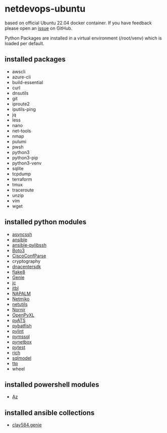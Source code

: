 
# netdevops-ubuntu

based on official Ubuntu 22.04 docker container.
If you have feedback please open an [issue](https://github.com/michaelklose/netdevops-ubuntu/issues) on GitHub.

Python Packages are installed in a virtual environment (/root/venv) which is loaded per default.

## installed packages

* awscli
* azure-cli
* build-essential
* curl
* dnsutils
* git
* iproute2
* iputils-ping
* jq
* less
* nano
* net-tools
* nmap
* pulumi
* pwsh
* python3
* python3-pip
* python3-venv
* sqlite
* tcpdump
* terraform
* tmux
* traceroute
* unzip
* vim
* wget

## installed python modules

* [asyncssh](https://github.com/ronf/asyncssh)
* [ansible](https://www.ansible.com)
* [ansible-pylibssh](https://ansible-pylibssh.readthedocs.io/en/latest/)
* [Boto3](https://github.com/boto/boto3)
* [CiscoConfParse](http://pennington.net/py/ciscoconfparse/)
* cryptography
* [dnacentersdk](https://dnacentersdk.readthedocs.io/en/latest/)
* [flake8](https://gitlab.com/pycqa/flake8)
* [Genie](https://pubhub.devnetcloud.com/media/genie-feature-browser/docs/#/)
* [jc](https://github.com/kellyjonbrazil/jc)
* [jtbl](https://github.com/kellyjonbrazil/jtbl)
* [NAPALM](https://napalm-automation.net)
* [Netmiko](https://pynet.twb-tech.com/blog/automation/netmiko.html)
* [netutils](https://github.com/networktocode/netutils)
* [Nornir](https://github.com/nornir-automation/nornir)
* [OpenPyXL](https://openpyxl.readthedocs.io/en/stable/)
* [pyATS](https://developer.cisco.com/pyats/)
* [pybatfish](https://pybatfish.readthedocs.io/en/latest/)
* [pylint](https://pylint.org)
* [pymssql](https://github.com/pymssql/pymssql)
* [pynetbox](https://github.com/digitalocean/pynetbox)
* [pytest](https://github.com/pytest-dev/pytest)
* [rich](https://github.com/willmcgugan/rich)
* [sqlmodel](https://github.com/tiangolo/sqlmodel)
* [ttp](https://github.com/dmulyalin/ttp)
* wheel

## installed powershell modules

* [Az](https://github.com/Azure/azure-powershell)

## installed ansible collections

* [clay584.genie](https://galaxy.ansible.com/clay584/genie)
